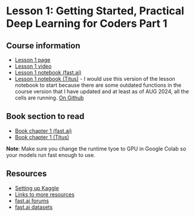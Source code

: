 # Lesson 1: Getting Started, Practical Deep Learning for Coders Part 1

## Course information
- [Lesson 1 page](https://course.fast.ai/Lessons/lesson1.html)
- [Lesson 1 video](https://www.youtube.com/watch?v=8SF_h3xF3cE&t=2s)
- [Lesson 1 notebook (fast.ai)](https://www.kaggle.com/code/jhoward/is-it-a-bird-creating-a-model-from-your-own-data)
- [Lesson 1 notebook (Titus)](https://www.kaggle.com/code/alexandertitus/is-it-a-protein-using-your-own-data/edit) - I would use this version of the lesson notebook to start because there are some outdated functions in the course version that I have updated and at least as of AUG 2024, all the cells are running. [On Github](is_protein.ipynb)

## Book section to read
- [Book chapter 1 (fast.ai)](https://colab.research.google.com/github/fastai/fastbook/blob/master/01_intro.ipynb?authuser=3#scrollTo=57tQk0jr1wb6)
- [Book chapter 1 (Titus)](01_intro.ipynb)

**Note**: Make sure you change the runtime tyoe to GPU in Google Colab so your models run fast enough to use. 


## Resources
- [Setting up Kaggle](https://course.fast.ai/Resources/kaggle.html)
- [Links to more resources](https://course.fast.ai/Lessons/lesson1.html#links)
- [fast.ai forums](https://forums.fast.ai/c/p1v5/54)
- [fast.ai datasets](https://docs.fast.ai/data.external.html#datasets)
